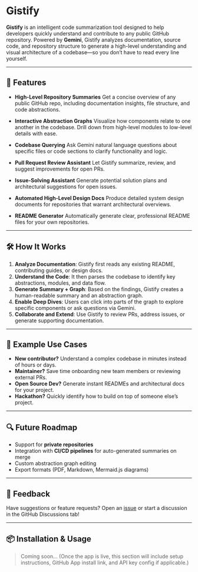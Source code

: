 # Gistify

**Gistify** is an intelligent code summarization tool designed to help developers quickly understand and contribute to any public GitHub repository. Powered by **Gemini**, Gistify analyzes documentation, source code, and repository structure to generate a high-level understanding and visual architecture of a codebase—so you don’t have to read every line yourself.

---

## 🚀 Features

* **High-Level Repository Summaries**
  Get a concise overview of any public GitHub repo, including documentation insights, file structure, and code abstractions.

* **Interactive Abstraction Graphs**
  Visualize how components relate to one another in the codebase. Drill down from high-level modules to low-level details with ease.

* **Codebase Querying**
  Ask Gemini natural language questions about specific files or code sections to clarify functionality and logic.

* **Pull Request Review Assistant**
  Let Gistify summarize, review, and suggest improvements for open PRs.

* **Issue-Solving Assistant**
  Generate potential solution plans and architectural suggestions for open issues.

* **Automated High-Level Design Docs**
  Produce detailed system design documents for repositories that warrant architectural overviews.

* **README Generator**
  Automatically generate clear, professional README files for your own repositories.

---

## 🛠️ How It Works

1. **Analyze Documentation**: Gistify first reads any existing README, contributing guides, or design docs.
2. **Understand the Code**: It then parses the codebase to identify key abstractions, modules, and data flow.
3. **Generate Summary + Graph**: Based on the findings, Gistify creates a human-readable summary and an abstraction graph.
4. **Enable Deep Dives**: Users can click into parts of the graph to explore specific components or ask questions via Gemini.
5. **Collaborate and Extend**: Use Gistify to review PRs, address issues, or generate supporting documentation.

---

## 📸 Example Use Cases

* **New contributor?** Understand a complex codebase in minutes instead of hours or days.
* **Maintainer?** Save time onboarding new team members or reviewing external PRs.
* **Open Source Dev?** Generate instant READMEs and architectural docs for your project.
* **Hackathon?** Quickly identify how to build on top of someone else’s project.

---

## 🔍 Future Roadmap

* Support for **private repositories**
* Integration with **CI/CD pipelines** for auto-generated summaries on merge
* Custom abstraction graph editing
* Export formats (PDF, Markdown, Mermaid.js diagrams)

---

## 💬 Feedback

Have suggestions or feature requests? Open an [issue](https://github.com/your-org/gistify/issues) or start a discussion in the GitHub Discussions tab!

---

## 📦 Installation & Usage

> Coming soon...
> (Once the app is live, this section will include setup instructions, GitHub App install link, and API key config if applicable.)